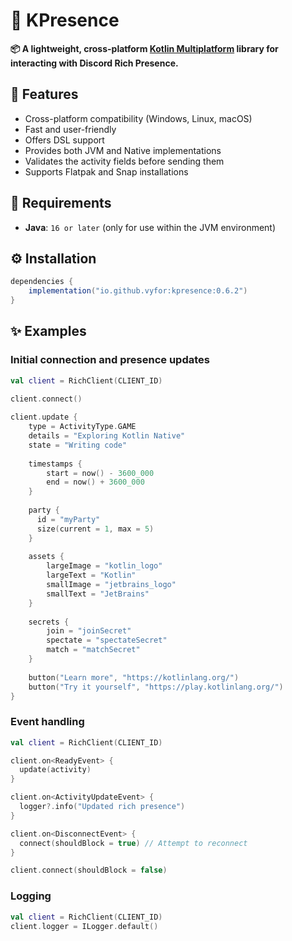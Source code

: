 # 🧩 KPresence

**📦 A lightweight, cross-platform [Kotlin Multiplatform](https://kotlinlang.org/docs/multiplatform.html) library for interacting with Discord Rich Presence.**

## 💎 Features
- Cross-platform compatibility (Windows, Linux, macOS)
- Fast and user-friendly
- Offers DSL support
- Provides both JVM and Native implementations
- Validates the activity fields before sending them
- Supports Flatpak and Snap installations

## 🔌 Requirements
- **Java**: `16 or later` (only for use within the JVM environment)

## ⚙️ Installation

```gradle
dependencies {
    implementation("io.github.vyfor:kpresence:0.6.2")
}
```

## ✨ Examples

### Initial connection and presence updates
```kt
val client = RichClient(CLIENT_ID)
  
client.connect()

client.update {
    type = ActivityType.GAME
    details = "Exploring Kotlin Native"
    state = "Writing code"
    
    timestamps {
        start = now() - 3600_000
        end = now() + 3600_000
    }
    
    party {
      id = "myParty"
      size(current = 1, max = 5)
    }
    
    assets {
        largeImage = "kotlin_logo"
        largeText = "Kotlin"
        smallImage = "jetbrains_logo"
        smallText = "JetBrains"
    }
    
    secrets {
        join = "joinSecret"
        spectate = "spectateSecret"
        match = "matchSecret"
    }
    
    button("Learn more", "https://kotlinlang.org/")
    button("Try it yourself", "https://play.kotlinlang.org/")
}
```

### Event handling
```kt
val client = RichClient(CLIENT_ID)

client.on<ReadyEvent> {
  update(activity)
}

client.on<ActivityUpdateEvent> {
  logger?.info("Updated rich presence")
}

client.on<DisconnectEvent> {
  connect(shouldBlock = true) // Attempt to reconnect
}

client.connect(shouldBlock = false)
```

### Logging
```kt
val client = RichClient(CLIENT_ID)
client.logger = ILogger.default()
```

